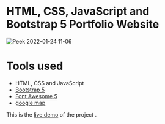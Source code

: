 HTML, CSS, JavaScript and Bootstrap 5 Portfolio Website
=======
![Peek 2022-01-24 11-06](https://app.flonnect.com/view/video/kateakshay165/Flonnect_2023-01-01_2f69ed86-38be-4fac-8e43-4fca417baeef)

# Tools used #
* HTML, CSS and JavaScript
* [Bootstrap 5](https://getbootstrap.com/docs/5.0/getting-started/introduction/)
* [Font Awesome 5](https://fontawesome.com/)
* [google map](https://www.embed-map.com/)

This is the [live demo](https://app.flonnect.com/view/video/kateakshay165/Flonnect_2023-01-01_2f69ed86-38be-4fac-8e43-4fca417baeef) of the project . 


